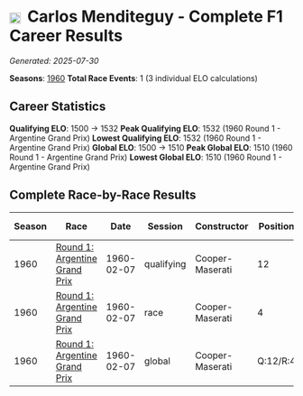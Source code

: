 # <img src="https://upload.wikimedia.org/wikipedia/commons/1/1a/Flag_of_Argentina.svg" alt="Argentina" width="20" height="auto" style="vertical-align: middle; margin-right: 5px;" onerror="this.outerHTML='🇦🇷'; this.style.marginRight='5px';"/> Carlos Menditeguy - Complete F1 Career Results

*Generated: 2025-07-30*

**Seasons**: [1960](../results/1960-season-report.md)
**Total Race Events**: 1 (3 individual ELO calculations)

## Career Statistics

**Qualifying ELO**: 1500 → 1532
**Peak Qualifying ELO**: 1532 (1960 Round 1 - Argentine Grand Prix)
**Lowest Qualifying ELO**: 1532 (1960 Round 1 - Argentine Grand Prix)
**Global ELO**: 1500 → 1510
**Peak Global ELO**: 1510 (1960 Round 1 - Argentine Grand Prix)
**Lowest Global ELO**: 1510 (1960 Round 1 - Argentine Grand Prix)

## Complete Race-by-Race Results

| Season | Race | Date | Session | Constructor | Position | Starting ELO | ELO Change | Final ELO | Teammate |
|--------|------|------|---------|-------------|----------|--------------|------------|-----------|----------|
| 1960 | [Round 1: Argentine Grand Prix](../results/1960-season-report.md#round-1-argentine-grand-prix) | 1960-02-07 | qualifying | Cooper-Maserati | 12 | 1500 | +32 | 1532 | <img src="https://upload.wikimedia.org/wikipedia/commons/1/1a/Flag_of_Argentina.svg" alt="Argentina" width="20" height="auto" style="vertical-align: middle; margin-right: 5px;" onerror="this.outerHTML='🇦🇷'; this.style.marginRight='5px';"/> Roberto Bonomi |
| 1960 | [Round 1: Argentine Grand Prix](../results/1960-season-report.md#round-1-argentine-grand-prix) | 1960-02-07 | race | Cooper-Maserati | 4 | 1500 | N/A | 1500 | <img src="https://upload.wikimedia.org/wikipedia/commons/1/1a/Flag_of_Argentina.svg" alt="Argentina" width="20" height="auto" style="vertical-align: middle; margin-right: 5px;" onerror="this.outerHTML='🇦🇷'; this.style.marginRight='5px';"/> Roberto Bonomi |
| 1960 | [Round 1: Argentine Grand Prix](../results/1960-season-report.md#round-1-argentine-grand-prix) | 1960-02-07 | global | Cooper-Maserati | Q:12/R:4 | 1500 | +10 | 1510 | <img src="https://upload.wikimedia.org/wikipedia/commons/1/1a/Flag_of_Argentina.svg" alt="Argentina" width="20" height="auto" style="vertical-align: middle; margin-right: 5px;" onerror="this.outerHTML='🇦🇷'; this.style.marginRight='5px';"/> Roberto Bonomi |
